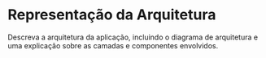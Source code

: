 # Representação da Arquitetura

Descreva a arquitetura da aplicação, incluindo o diagrama de arquitetura e uma explicação sobre as camadas e componentes envolvidos.
